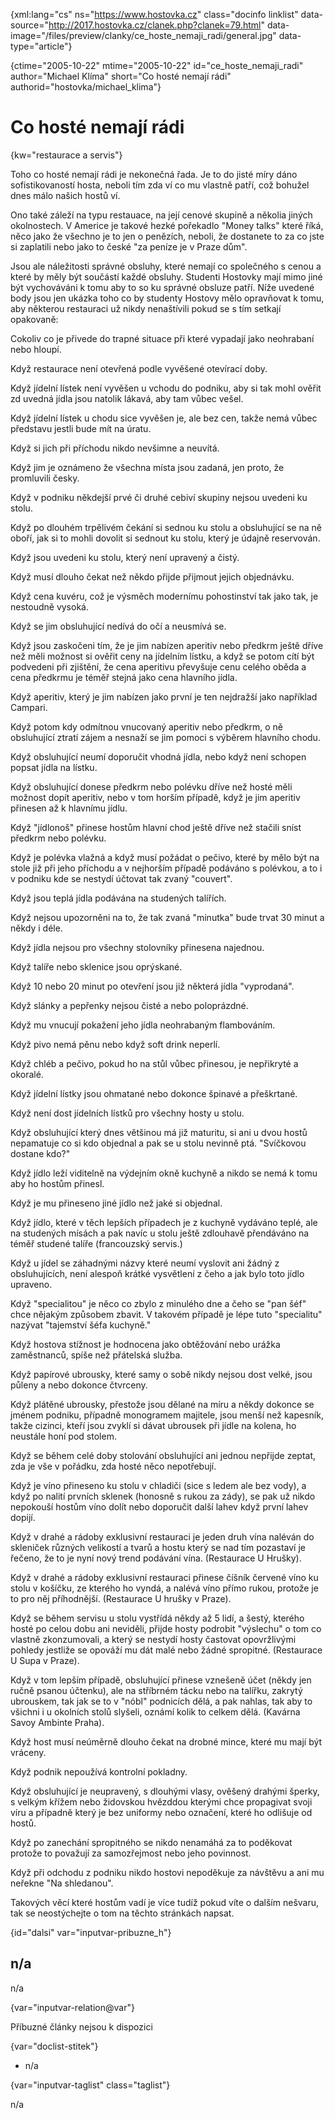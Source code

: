 
{xml:lang="cs" ns="https://www.hostovka.cz" class="docinfo linklist" data-source="http://2017.hostovka.cz/clanek.php?clanek=79.html" data-image="/files/preview/clanky/ce\_hoste\_nemaji_radi/general.jpg" data-type="article"}

{ctime="2005-10-22" mtime="2005-10-22" id="ce\_hoste\_nemaji\_radi" author="Michael Klíma" short="Co hosté nemají rádi" authorid="hostovka/michael\_klima"}

# Co hosté nemají rádi 

{kw="restaurace a servis"}

Toho co hosté nemají rádi je nekonečná řada. Je to do jisté míry dáno sofistikovaností hosta, neboli tím zda ví co mu vlastně patří, což bohužel dnes málo našich hostů ví. 

Ono také záleží na typu restauace, na její cenové skupině a několia jiných okolnostech. V Americe je takové hezké pořekadlo "Money talks" které říká, něco jako že všechno je to jen o penězích, neboli, že dostanete to za co jste si zaplatili nebo jako to české "za peníze je v Praze dům". 

Jsou ale náležitosti správné obsluhy, které nemají co společného s cenou a které by měly být součástí každé obsluhy. Studenti Hostovky mají mimo jiné být vychováváni k tomu aby to so ku správné obsluze patří. Níže uvedené body jsou jen ukázka toho co by studenty Hostovy mělo opravňovat k tomu, aby některou restauraci už nikdy nenaštívili pokud se s tím setkají opakovaně: 

Cokoliv co je přivede do trapné situace při které vypadají jako neohrabaní nebo hloupí. 

Když restaurace není otevřená podle vyvěšené otevírací doby. 

Když jídelní lístek není vyvěšen u vchodu do podniku, aby si tak mohl ověřit zd uvedná jídla jsou natolik lákavá, aby tam vůbec vešel. 

Když jídelní lístek u chodu sice vyvěšen je, ale bez cen, takže nemá vůbec představu jestli bude mít na úratu. 

Když si jich při příchodu nikdo nevšimne a neuvítá. 

Když jim je oznámeno že všechna místa jsou zadaná, jen proto, že promluvili česky. 

Když v podniku někdejší prvé či druhé cebiví skupiny nejsou uvedeni ku stolu. 

Když po dlouhém trpělivém čekání si sednou ku stolu a obsluhující se na ně oboří, jak si to mohli dovolit si sednout ku stolu, který je údajně reservován. 

Když jsou uvedeni ku stolu, který není upravený a čistý. 

Když musí dlouho čekat než někdo přijde přijmout jejich objednávku. 

Když cena kuvéru, což je výsměch modernímu pohostinství tak jako tak, je nestoudně vysoká. 

Když se jim obsluhující nedívá do očí a neusmívá se. 

Když jsou zaskočeni tím, že je jim nabízen aperitiv nebo předkrm ještě dříve než měli možnost si ověřit ceny na jídelním lístku, a když se potom cítí být podvedeni při zjištění, že cena aperitivu převyšuje cenu celého oběda a cena předkrmu je téměř stejná jako cena hlavního jídla. 

Když aperitiv, který je jim nabízen jako první je ten nejdražší jako například Campari. 

Když potom kdy odmítnou vnucovaný aperitiv nebo předkrm, o ně obsluhující ztratí zájem a nesnaží se jim pomoci s výběrem hlavního chodu. 

Když obsluhující neumí doporučit vhodná jídla, nebo když není schopen popsat jídla na lístku. 

Když obsluhující donese předkrm nebo polévku dříve než hosté měli možnost dopít aperitiv, nebo v tom horším případě, když je jim aperitiv přinesen až k hlavnímu jídlu. 

Když "jídlonoš" přinese hostům hlavní chod ještě dříve než stačili sníst předkrm nebo polévku. 

Když je polévka vlažná a když musí požádat o pečivo, které by mělo být na stole již při jeho příchodu a v nejhorším případě podáváno s polévkou, a to i v podniku kde se nestydí účtovat tak zvaný "couvert". 

Když jsou teplá jídla podávána na studených talířích. 

Když nejsou upozorněni na to, že tak zvaná "minutka" bude trvat 30 minut a někdy i déle. 

Když jídla nejsou pro všechny stolovníky přinesena najednou. 

Když talíře nebo sklenice jsou oprýskané. 

Když 10 nebo 20 minut po otevření jsou již některá jídla "vyprodaná". 

Když slánky a pepřenky nejsou čisté a nebo poloprázdné. 

Když mu vnucují pokažení jeho jídla neohrabaným flambováním. 

Když pivo nemá pěnu nebo když soft drink neperlí. 

Když chléb a pečivo, pokud ho na stůl vůbec přinesou, je nepřikryté a okoralé. 

Když jídelní lístky jsou ohmatané nebo dokonce špinavé a přeškrtané. 

Když není dost jídelních lístků pro všechny hosty u stolu. 

Když obsluhující který dnes většinou má již maturitu, si ani u dvou hostů nepamatuje co si kdo objednal a pak se u stolu nevinně ptá. "Svíčkovou dostane kdo?" 

Když jídlo leží viditelně na výdejním okně kuchyně a nikdo se nemá k tomu aby ho hostům přinesl. 

Když je mu přineseno jiné jídlo než jaké si objednal. 

Když jídlo, které v těch lepších případech je z kuchyně vydáváno teplé, ale na studených mísách a pak navíc u stolu ještě zdlouhavě přendáváno na téměř studené talíře (francouzský servis.) 

Když u jídel se záhadnými názvy které neumí vyslovit ani žádný z obsluhujících, není alespoň krátké vysvětlení z čeho a jak bylo toto jídlo upraveno. 

Když "specialitou" je něco co zbylo z minulého dne a čeho se "pan šéf" chce nějakým způsobem zbavit. V takovém případě je lépe tuto "specialitu" nazývat "tajemství šéfa kuchyně." 

Když hostova stížnost je hodnocena jako obtěžování nebo urážka zaměstnanců, spíše než přátelská služba. 

Když papírové ubrousky, které samy o sobě nikdy nejsou dost velké, jsou půleny a nebo dokonce čtvrceny. 

Když plátěné ubrousky, přestože jsou dělané na míru a někdy dokonce se jménem podniku, případně monogramem majitele, jsou menší než kapesník, takže cizinci, kteří jsou zvyklí si dávat ubrousek při jídle na kolena, ho neustále honí pod stolem. 

Když se během celé doby stolování obsluhující ani jednou nepřijde zeptat, zda je vše v pořádku, zda hosté něco nepotřebují. 

Když je víno přineseno ku stolu v chladiči (sice s ledem ale bez vody), a když po nalití prvních sklenek (honosně s rukou za zády), se pak už nikdo nepokouší hostům víno dolít nebo doporučit další lahev když první lahev dopijí. 

Když v drahé a rádoby exklusivní restauraci je jeden druh vína naléván do skleniček různých velikostí a tvarů a hostu který se nad tím pozastaví je řečeno, že to je nyní nový trend podávání vína. (Restaurace U Hrušky). 

Když v drahé a rádoby exklusivní restauraci přinese číšník červené víno ku stolu v košíčku, ze kterého ho vyndá, a nalévá víno přímo rukou, protože je to pro něj příhodnější. (Restaurace U hrušky v Praze). 

Když se během servisu u stolu vystřídá někdy až 5 lidí, a šestý, kterého hosté po celou dobu ani neviděli, přijde hosty podrobit "výslechu" o tom co vlastně zkonzumovali, a který se nestydí hosty častovat opovržlivými pohledy jestliže se opováží mu dát malé nebo žádné spropitné. (Restaurace U Supa v Praze). 

Když v tom lepším případě, obsluhující přinese vznešeně účet (někdy jen ručně psanou účtenku), ale na stříbrném tácku nebo na talířku, zakrytý ubrouskem, tak jak se to v "nóbl" podnicích dělá, a pak nahlas, tak aby to všichni i u okolních stolů slyšeli, oznámí kolik to celkem dělá. (Kavárna Savoy Ambinte Praha). 

Když host musí neúměrně dlouho čekat na drobné mince, které mu mají být vráceny. 

Když podnik nepoužívá kontrolní pokladny. 

Když obsluhující je neupravený, s dlouhými vlasy, ověšený drahými šperky, s velkým křížem nebo židovskou hvězddou kterými chce propagivat svoji víru a případně který je bez uniformy nebo označení, které ho odlišuje od hostů. 

Když po zanechání spropitného se nikdo nenamáhá za to poděkovat protože to považují za samozřejmost nebo jeho povinnost. 

Když při odchodu z podniku nikdo hostovi nepoděkuje za návštěvu a ani mu neřekne "Na shledanou". 

Takových věcí které hostům vadí je více tudíž pokud víte o dalším nešvaru, tak se neostýchejte o tom na těchto stránkách napsat. 

{id="dalsi" var="inputvar-pribuzne_h"}

## n/a 

n/a 

{var="inputvar-relation@var"}

Příbuzné články nejsou k dispozici 

{var="doclist-stitek"}

  * n/a 

{var="inputvar-taglist" class="taglist"}

n/a

